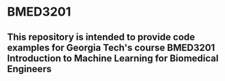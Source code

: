 # BMED3201
## This repository is intended to provide code examples for Georgia Tech's course BMED3201 Introduction to Machine Learning for Biomedical Engineers
